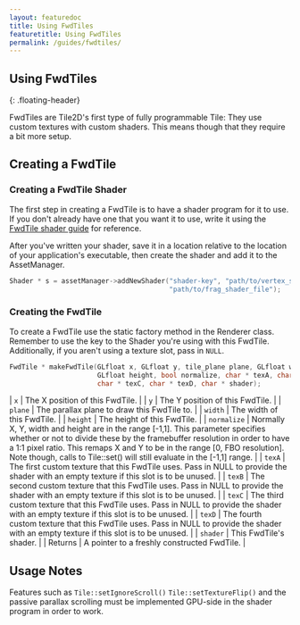 ```yaml
---
layout: featuredoc
title: Using FwdTiles
featuretitle: Using FwdTiles
permalink: /guides/fwdtiles/
---
```


Using FwdTiles
-------------
{: .floating-header}

FwdTiles are Tile2D's first type of fully programmable Tile: They use custom textures
with custom shaders. This means though that they require a bit more setup.

Creating a FwdTile
------------------

<h3>Creating a FwdTile Shader</h3>

The first step in creating a FwdTile is to have a shader program for it to use. If you don't
already have one that you want it to use, write it using the 
[FwdTile shader guide](/Tile2D/guides/fwdshaders/) for reference.

After you've written your shader, save it in a location relative to the location of your application's
executable, then create the shader and add it to the AssetManager.

```cpp
Shader * s = assetManager->addNewShader("shader-key", "path/to/vertex_shader_file", 
                                        "path/to/frag_shader_file");
```

<h3>Creating the FwdTile</h3>

To create a FwdTile use the static factory method in the Renderer class. Remember to use the key
to the Shader you're using with this FwdTile. Additionally, if you aren't using a texture slot,
pass in ```NULL```.

```cpp
FwdTile * makeFwdTile(GLfloat x, GLfloat y, tile_plane plane, GLfloat width, 
                      GLfloat height, bool normalize, char * texA, char * texB,
                      char * texC, char * texD, char * shader);
```

| ```x``` | The X position of this FwdTile. |
| ```y``` | The Y position of this FwdTile. |
| ```plane``` | The parallax plane to draw this FwdTile to. |
| ```width``` | The width of this FwdTile. |
| ```height``` | The height of this FwdTile. |
| ```normalize``` | Normally X, Y, width and height are in the range [-1,1]. This parameter specifies whether or not to divide these by the framebuffer resolution in order to have a 1:1 pixel ratio. This remaps X and Y to be in the range [0, FBO resolution]. Note though, calls to Tile::set() will still evaluate in the [-1,1] range. |
| ```texA``` | The first custom texture that this FwdTile uses. Pass in NULL to provide the shader with an empty texture if this slot is to be unused. |
| ```texB``` | The second custom texture that this FwdTile uses. Pass in NULL to provide the shader with an empty texture if this slot is to be unused. |
| ```texC``` | The third custom texture that this FwdTile uses. Pass in NULL to provide the shader with an empty texture if this slot is to be unused. |
| ```texD``` | The fourth custom texture that this FwdTile uses. Pass in NULL to provide the shader with an empty texture if this slot is to be unused. |
| ```shader``` | This FwdTile's shader. |
| Returns | A pointer to a freshly constructed FwdTile. |

Usage Notes
-----------
Features such as ```Tile::setIgnoreScroll()``` ```Tile::setTextureFlip()``` and the passive parallax scrolling
must be implemented GPU-side in the shader program in order to work.